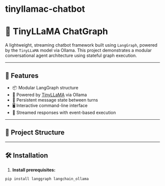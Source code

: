 # tinyllamac-chatbot

# 🐪 TinyLLaMA ChatGraph

A lightweight, streaming chatbot framework built using `LangGraph`, powered by the `TinyLLaMA` model via Ollama. This project demonstrates a modular conversational agent architecture using stateful graph execution.

---

## 🚀 Features

- 📦 Modular LangGraph structure
- 🧠 Powered by [TinyLLaMA](https://ollama.com/library/tinyllama) via Ollama
- 🔁 Persistent message state between turns
- 🖥️ Interactive command-line interface
- 🔄 Streamed responses with event-based execution

---

## 📁 Project Structure


---

## 🛠️ Installation

1. **Install prerequisites:**

```bash
pip install langgraph langchain_ollama
